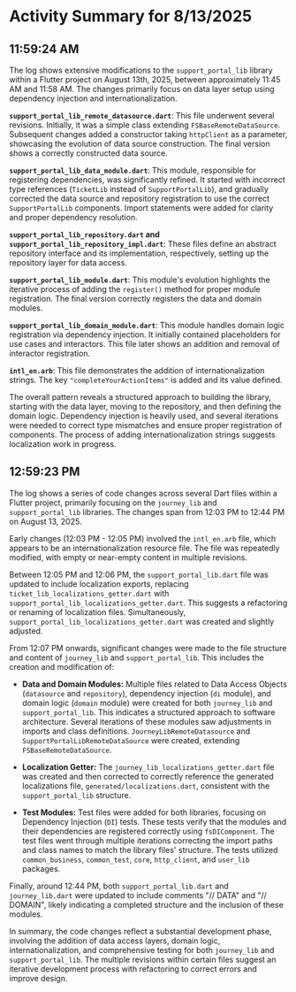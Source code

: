 # Activity Summary for 8/13/2025

## 11:59:24 AM
The log shows extensive modifications to the `support_portal_lib` library within a Flutter project on August 13th, 2025, between approximately 11:45 AM and 11:58 AM.  The changes primarily focus on data layer setup using dependency injection and internationalization.

**`support_portal_lib_remote_datasource.dart`**: This file underwent several revisions. Initially, it was a simple class extending `FSBaseRemoteDataSource`.  Subsequent changes added a constructor taking `httpClient` as a parameter, showcasing the evolution of data source construction. The final version shows a correctly constructed data source.

**`support_portal_lib_data_module.dart`**: This module, responsible for registering dependencies, was significantly refined.  It started with incorrect type references (`TicketLib` instead of `SupportPortalLib`), and gradually corrected the data source and repository registration to use the correct `SupportPortalLib` components.  Import statements were added for clarity and proper dependency resolution.

**`support_portal_lib_repository.dart` and `support_portal_lib_repository_impl.dart`**: These files define an abstract repository interface and its implementation, respectively, setting up the repository layer for data access.

**`support_portal_lib_module.dart`**:  This module's evolution highlights the iterative process of adding the `register()` method for proper module registration. The final version correctly registers the data and domain modules.

**`support_portal_lib_domain_module.dart`**: This module handles domain logic registration via dependency injection.  It initially contained placeholders for use cases and interactors. This file later shows an addition and removal of interactor registration.

**`intl_en.arb`**: This file demonstrates the addition of internationalization strings.  The key `"completeYourActionItems"` is added and its value defined.


The overall pattern reveals a structured approach to building the library, starting with the data layer, moving to the repository, and then defining the domain logic. Dependency injection is heavily used, and several iterations were needed to correct type mismatches and ensure proper registration of components. The process of adding internationalization strings suggests localization work in progress.


## 12:59:23 PM
The log shows a series of code changes across several Dart files within a Flutter project, primarily focusing on the `journey_lib` and `support_portal_lib` libraries.  The changes span from 12:03 PM to 12:44 PM on August 13, 2025.

Early changes (12:03 PM - 12:05 PM) involved the `intl_en.arb` file,  which appears to be an internationalization resource file.  The file was repeatedly modified, with empty or near-empty content in multiple revisions.

Between 12:05 PM and 12:06 PM, the `support_portal_lib.dart` file was updated to include localization exports,  replacing  `ticket_lib_localizations_getter.dart` with  `support_portal_lib_localizations_getter.dart`. This suggests a refactoring or renaming of localization files.  Simultaneously, `support_portal_lib_localizations_getter.dart` was created and slightly adjusted.

From 12:07 PM onwards, significant changes were made to the file structure and content of `journey_lib` and `support_portal_lib`. This includes the creation and modification of:

*   **Data and Domain Modules:** Multiple files related to Data Access Objects (`datasource` and `repository`), dependency injection (`di` module), and domain logic (`domain` module) were created for both `journey_lib` and `support_portal_lib`. This indicates a structured approach to software architecture.  Several iterations of these modules saw adjustments in imports and class definitions. `JourneyLibRemoteDatasource` and `SupportPortalLibRemoteDataSource` were created, extending `FSBaseRemoteDataSource`.

*   **Localization Getter:** The  `journey_lib_localizations_getter.dart` file was created and then corrected to correctly reference the generated localizations file, `generated/localizations.dart`,  consistent with the `support_portal_lib` structure.

*   **Test Modules:** Test files were added for both libraries, focusing on Dependency Injection (`DI`) tests.  These tests verify that the modules and their dependencies are registered correctly using `fsDIComponent`. The test files went through multiple iterations correcting the import paths and class names to match the library files' structure.  The tests utilized  `common_business`, `common_test`, `core`, `http_client`, and `user_lib` packages.

Finally, around 12:44 PM, both `support_portal_lib.dart` and `journey_lib.dart` were updated to include comments "// DATA" and "// DOMAIN", likely indicating a completed structure and the inclusion of these modules.

In summary, the code changes reflect a substantial development phase, involving the addition of data access layers, domain logic, internationalization, and comprehensive testing for both `journey_lib` and `support_portal_lib`.  The multiple revisions within certain files suggest an iterative development process with refactoring to correct errors and improve design.
